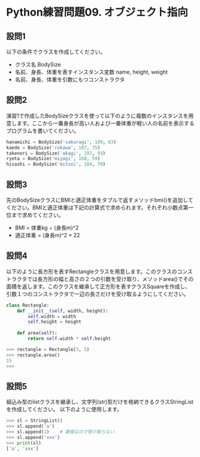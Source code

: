 # Python練習問題09. オブジェクト指向

## 設問1

以下の条件でクラスを作成してください。

- クラス名 BodySize
- 名前、身長、体重を表すインスタンス変数 name, height, weight
- 名前、身長、体重を引数にもつコンストラクタ

## 設問2

演習1で作成したBodySizeクラスを使って以下のように複数のインスタンスを用意します。ここから一番身長が高い人および一番体重が軽い人の名前を表示するプログラムを書いてください。

```python
hanamichi = BodySize('sakuragi', 189, 83)
kaede = BodySize('rukawa', 187, 75)
takenori = BodySize('akagi', 197, 93)
ryota = BodySize('miyagi', 168, 59)
hisashi = BodySize('mitsui', 184, 70)
```

## 設問3

先のBodySizeクラスにBMIと適正体重をタプルで返すメソッドbmi()を追加してください。BMIと適正体重は下記の計算式で求められます。それぞれ小数点第一位まで求めてください。

- BMI = 体重kg ÷ (身長m)^2
- 適正体重 = (身長m)^2 × 22

## 設問4

以下のように長方形を表すRectangleクラスを用意します。このクラスのコンストラクタでは長方形の幅と高さの２つの引数を受け取り、メソッドarea()でその面積を返します。このクラスを継承して正方形を表すクラスSquareを作成し、引数１つのコンストラクタで一辺の長さだけを受け取るようにしてください。

```python
class Rectangle:
    def __init__(self, width, height):
        self.width = width
        self.height = height
    
    def area(self):
        return self.width * self.height

```

```python
>>> rectangle = Rectangle(3, 5)
>>> rectangle.area()
15
>>> 
```

## 設問5

組込み型のlistクラスを継承し、文字列(str)型だけを格納できるクラスStringListを作成してください。
以下のように使用します。

```python
>>> sl = StringList()
>>> sl.append('a')
>>> sl.append(1)    # 数値なので受け取らない
>>> sl.append('xxx')
>>> print(sl)
['a', 'xxx']
```
